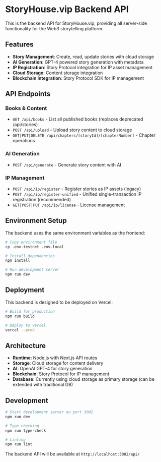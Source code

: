 # StoryHouse.vip Backend API

This is the backend API for StoryHouse.vip, providing all server-side functionality for the Web3 storytelling platform.

## Features

- **Story Management**: Create, read, update stories with cloud storage
- **AI Generation**: GPT-4 powered story generation with metadata
- **IP Registration**: Story Protocol integration for IP asset management
- **Cloud Storage**: Content storage integration
- **Blockchain Integration**: Story Protocol SDK for IP management

## API Endpoints

### Books & Content
- `GET /api/books` - List all published books (replaces deprecated /api/stories)
- `POST /api/upload` - Upload story content to cloud storage
- `GET|PUT|DELETE /api/chapters/[storyId]/[chapterNumber]` - Chapter operations

### AI Generation
- `POST /api/generate` - Generate story content with AI

### IP Management
- `POST /api/ip/register` - Register stories as IP assets (legacy)
- `POST /api/ip/register-unified` - Unified single-transaction IP registration (recommended)
- `GET|POST|PUT /api/ip/license` - License management

## Environment Setup

The backend uses the same environment variables as the frontend:

```bash
# Copy environment file
cp .env.testnet .env.local

# Install dependencies
npm install

# Run development server
npm run dev
```

## Deployment

This backend is designed to be deployed on Vercel:

```bash
# Build for production
npm run build

# Deploy to Vercel
vercel --prod
```

## Architecture

- **Runtime**: Node.js with Next.js API routes
- **Storage**: Cloud storage for content delivery
- **AI**: OpenAI GPT-4 for story generation
- **Blockchain**: Story Protocol for IP management
- **Database**: Currently using cloud storage as primary storage (can be extended with traditional DB)

## Development

```bash
# Start development server on port 3002
npm run dev

# Type checking
npm run type-check

# Linting
npm run lint
```

The backend API will be available at `http://localhost:3002/api/`